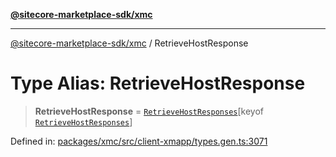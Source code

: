 [**@sitecore-marketplace-sdk/xmc**](../README.md)

***

[@sitecore-marketplace-sdk/xmc](../README.md) / RetrieveHostResponse

# Type Alias: RetrieveHostResponse

> **RetrieveHostResponse** = [`RetrieveHostResponses`](RetrieveHostResponses.md)\[keyof [`RetrieveHostResponses`](RetrieveHostResponses.md)\]

Defined in: [packages/xmc/src/client-xmapp/types.gen.ts:3071](https://github.com/Sitecore/sitecore-marketplace-sdk/blob/e87783cce9f115393973a45e109d17b99bf1df7e/packages/xmc/src/client-xmapp/types.gen.ts#L3071)
